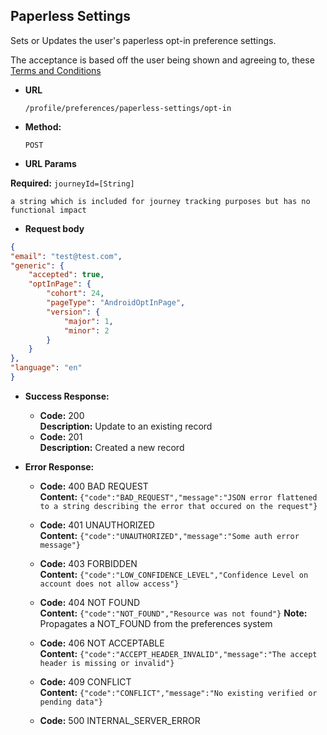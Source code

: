 Paperless Settings
----
  Sets or Updates the user's paperless opt-in preference settings.

  The acceptance is based off the user being shown and agreeing to, these [Terms and Conditions](https://www.tax.service.gov.uk/information/terms#secure)

* **URL**

  `/profile/preferences/paperless-settings/opt-in`

* **Method:**

  `POST`

*  **URL Params**

  **Required:**
   `journeyId=[String]`

    a string which is included for journey tracking purposes but has no functional impact

*  **Request body**

```json
{ 
"email": "test@test.com",
"generic": { 
    "accepted": true,
    "optInPage": { 
        "cohort": 24,
        "pageType": "AndroidOptInPage", 
        "version": { 
            "major": 1, 
            "minor": 2 
        } 
    }
},
"language": "en" 
}
```

* **Success Response:**

  * **Code:** 200 <br />
    **Description:** Update to an existing record
  * **Code:** 201 <br />
    **Description:** Created a new record

* **Error Response:**

  * **Code:** 400 BAD REQUEST<br />
    **Content:** `{"code":"BAD_REQUEST","message":"JSON error flattened to a string describing the error that occured on the request"}`

  * **Code:** 401 UNAUTHORIZED <br />
    **Content:** `{"code":"UNAUTHORIZED","message":"Some auth error message"}`

  * **Code:** 403 FORBIDDEN <br />
    **Content:** `{"code":"LOW_CONFIDENCE_LEVEL","Confidence Level on account does not allow access"}`

  * **Code:** 404 NOT FOUND <br />
    **Content:** `{"code":"NOT_FOUND","Resource was not found"}`
    **Note:** Propagates a NOT_FOUND from the preferences system

  * **Code:** 406 NOT ACCEPTABLE <br />
    **Content:** `{"code":"ACCEPT_HEADER_INVALID","message":"The accept header is missing or invalid"}`
    
  * **Code:** 409 CONFLICT <br />
    **Content:** `{"code":"CONFLICT","message":"No existing verified or pending data"}`

  * **Code:** 500 INTERNAL_SERVER_ERROR <br />


